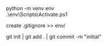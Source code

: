 python -m venv env  
.\env\Scripts\Activate.ps1

create .gitignore >> env/

git init | git add . | git commit -m "initial"